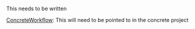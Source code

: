 This needs to be written

[ConcreteWorkflow](./ConcreteWorkflow.md): This will need to be pointed to in the concrete project